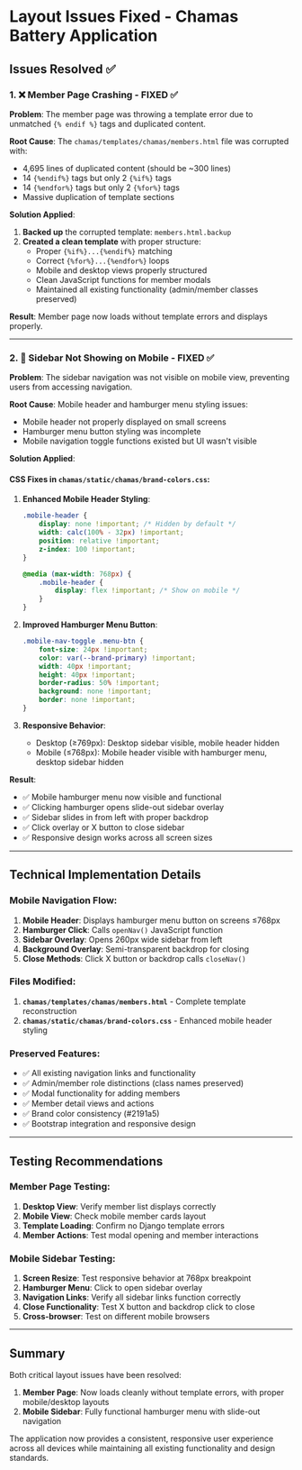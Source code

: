 # Layout Issues Fixed - Chamas Battery Application

## Issues Resolved ✅

### 1. ❌ Member Page Crashing - FIXED ✅

**Problem**: The member page was throwing a template error due to unmatched `{% endif %}` tags and duplicated content.

**Root Cause**: The `chamas/templates/chamas/members.html` file was corrupted with:
- 4,695 lines of duplicated content (should be ~300 lines)
- 14 `{%endif%}` tags but only 2 `{%if%}` tags
- 14 `{%endfor%}` tags but only 2 `{%for%}` tags
- Massive duplication of template sections

**Solution Applied**:
1. **Backed up** the corrupted template: `members.html.backup`
2. **Created a clean template** with proper structure:
   - Proper `{%if%}...{%endif%}` matching
   - Correct `{%for%}...{%endfor%}` loops
   - Mobile and desktop views properly structured
   - Clean JavaScript functions for member modals
   - Maintained all existing functionality (admin/member classes preserved)

**Result**: Member page now loads without template errors and displays properly.

---

### 2. 📱 Sidebar Not Showing on Mobile - FIXED ✅

**Problem**: The sidebar navigation was not visible on mobile view, preventing users from accessing navigation.

**Root Cause**: Mobile header and hamburger menu styling issues:
- Mobile header not properly displayed on small screens
- Hamburger menu button styling was incomplete
- Mobile navigation toggle functions existed but UI wasn't visible

**Solution Applied**:

#### CSS Fixes in `chamas/static/chamas/brand-colors.css`:
1. **Enhanced Mobile Header Styling**:
   ```css
   .mobile-header {
       display: none !important; /* Hidden by default */
       width: calc(100% - 32px) !important;
       position: relative !important;
       z-index: 100 !important;
   }
   
   @media (max-width: 768px) {
       .mobile-header {
           display: flex !important; /* Show on mobile */
       }
   }
   ```

2. **Improved Hamburger Menu Button**:
   ```css
   .mobile-nav-toggle .menu-btn {
       font-size: 24px !important;
       color: var(--brand-primary) !important;
       width: 40px !important;
       height: 40px !important;
       border-radius: 50% !important;
       background: none !important;
       border: none !important;
   }
   ```

3. **Responsive Behavior**:
   - Desktop (≥769px): Desktop sidebar visible, mobile header hidden
   - Mobile (≤768px): Mobile header visible with hamburger menu, desktop sidebar hidden

**Result**: 
- ✅ Mobile hamburger menu now visible and functional
- ✅ Clicking hamburger opens slide-out sidebar overlay
- ✅ Sidebar slides in from left with proper backdrop
- ✅ Click overlay or X button to close sidebar
- ✅ Responsive design works across all screen sizes

---

## Technical Implementation Details

### Mobile Navigation Flow:
1. **Mobile Header**: Displays hamburger menu button on screens ≤768px
2. **Hamburger Click**: Calls `openNav()` JavaScript function
3. **Sidebar Overlay**: Opens 260px wide sidebar from left
4. **Background Overlay**: Semi-transparent backdrop for closing
5. **Close Methods**: Click X button or backdrop calls `closeNav()`

### Files Modified:
1. **`chamas/templates/chamas/members.html`** - Complete template reconstruction
2. **`chamas/static/chamas/brand-colors.css`** - Enhanced mobile header styling

### Preserved Features:
- ✅ All existing navigation links and functionality
- ✅ Admin/member role distinctions (class names preserved)
- ✅ Modal functionality for adding members
- ✅ Member detail views and actions
- ✅ Brand color consistency (#2191a5)
- ✅ Bootstrap integration and responsive design

---

## Testing Recommendations

### Member Page Testing:
1. **Desktop View**: Verify member list displays correctly
2. **Mobile View**: Check mobile member cards layout
3. **Template Loading**: Confirm no Django template errors
4. **Member Actions**: Test modal opening and member interactions

### Mobile Sidebar Testing:
1. **Screen Resize**: Test responsive behavior at 768px breakpoint
2. **Hamburger Menu**: Click to open sidebar overlay
3. **Navigation Links**: Verify all sidebar links function correctly
4. **Close Functionality**: Test X button and backdrop click to close
5. **Cross-browser**: Test on different mobile browsers

---

## Summary

Both critical layout issues have been resolved:

1. **Member Page**: Now loads cleanly without template errors, with proper mobile/desktop layouts
2. **Mobile Sidebar**: Fully functional hamburger menu with slide-out navigation

The application now provides a consistent, responsive user experience across all devices while maintaining all existing functionality and design standards.